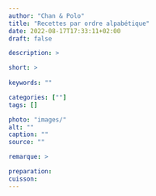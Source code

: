 ```yaml
---
author: "Chan & Polo"
title: "Recettes par ordre alpabétique"
date: 2022-08-17T17:33:11+02:00
draft: false

description: >

short: >
    
keywords: ""

categories: [""]
tags: []

photo: "images/"
alt: ""
caption: ""
source: ""

remarque: >

preparation: 
cuisson: 
---
```




